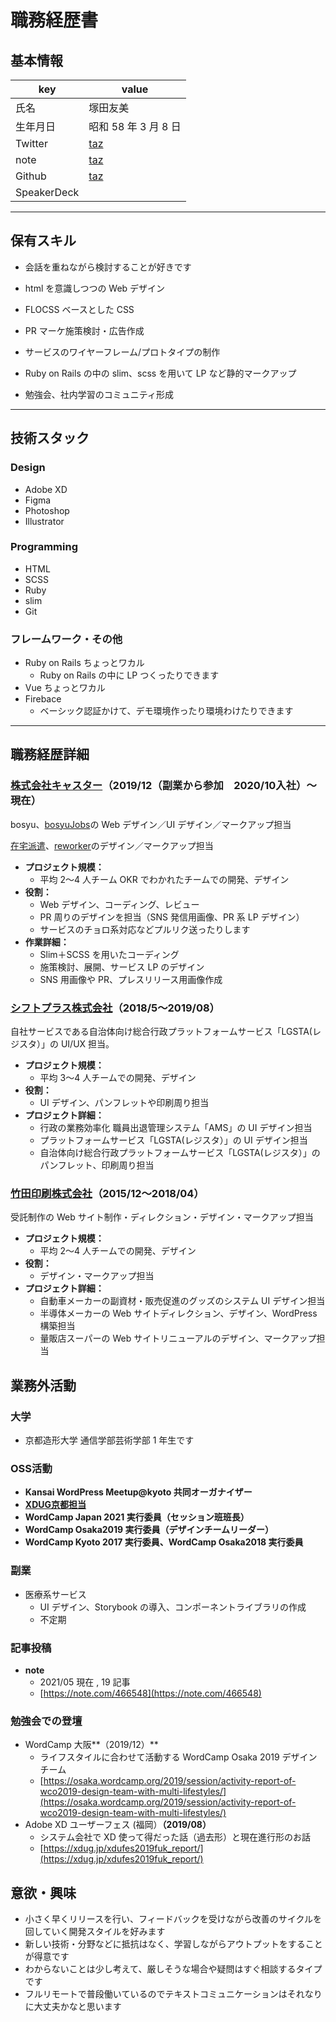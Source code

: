 # 職務経歴書

## 基本情報

|key|value|
|---|---|
|氏名|塚田友美|
|生年月日|昭和 58 年 3 月 8 日|
|Twitter|[taz](https://twitter.com/466548)|
|note|[taz](https://note.com/466548)|
|Github|[taz](https://github.com/466548)|
|SpeakerDeck||

---

## 保有スキル
- 会話を重ねながら検討することが好きです

- html を意識しつつの Web デザイン
- FLOCSS ベースとした CSS
- PR マーケ施策検討・広告作成
- サービスのワイヤーフレーム/プロトタイプの制作
- Ruby on Rails の中の slim、scss を用いて LP など静的マークアップ
- 勉強会、社内学習のコミュニティ形成


---

## 技術スタック
### Design
- Adobe XD
- Figma
- Photoshop
- Illustrator

### Programming

- HTML
- SCSS
- Ruby
- slim
- Git
### フレームワーク・その他
- Ruby on Rails ちょっとワカル
  -  Ruby on Rails の中に LP つくったりできます
- Vue ちょっとワカル
- Firebace
  -  ベーシック認証かけて、デモ環境作ったり環境わけたりできます

---

## 職務経歴詳細

### [株式会社キャスター](https://caster.co.jp/)（2019/12（副業から参加　2020/10入社）〜現在）

bosyu、[bosyuJobs](http://jobs.bosyu.me/)の Web デザイン／UI デザイン／マークアップ担当

[在宅派遣](https://www.zaitakuhaken.com/)、[reworker](https://www.reworker.jp/agent)のデザイン／マークアップ担当

- **プロジェクト規模：**
    - 平均 2〜4 人チーム OKR でわかれたチームでの開発、デザイン
- **役割：**
    - Web デザイン、コーディング、レビュー
    - PR 周りのデザインを担当（SNS 発信用画像、PR 系 LP デザイン）
    - サービスのチョロ系対応などプルリク送ったりします
- **作業詳細：**
    - Slim＋SCSS を用いたコーディング
    - 施策検討、展開、サービス LP のデザイン
    - SNS 用画像や PR、プレスリリース用画像作成

### [シフトプラス株式会社](https://www.shiftplus.co.jp/)（2018/5〜2019/08）

自社サービスである自治体向け総合行政プラットフォームサービス「LGSTA(レジスタ）」の UI/UX 担当。

- **プロジェクト規模：**
    - 平均 3〜4 人チームでの開発、デザイン
- **役割：**
    - UI デザイン、パンフレットや印刷周り担当
- **プロジェクト詳細：**
    - 行政の業務効率化 職員出退管理システム「AMS」の UI デザイン担当
    - プラットフォームサービス「LGSTA(レジスタ）」の UI デザイン担当
    - 自治体向け総合行政プラットフォームサービス「LGSTA(レジスタ）」のパンフレット、印刷周り担当

### [竹田印刷株式会社](https://www.takeda-prn.co.jp/)（2015/12〜2018/04）

受託制作の Web サイト制作・ディレクション・デザイン・マークアップ担当

- **プロジェクト規模：**
    - 平均 2〜4 人チームでの開発、デザイン
- **役割：**
    - デザイン・マークアップ担当
- **プロジェクト詳細：**
    - 自動車メーカーの副資材・販売促進のグッズのシステム UI デザイン担当
    - 半導体メーカーの Web サイトディレクション、デザイン、WordPress 構築担当
    - 量販店スーパーの Web サイトリニューアルのデザイン、マークアップ担当


## 業務外活動
### 大学

 - 京都造形大学 通信学部芸術学部 1 年生です

### OSS活動

- **Kansai WordPress Meetup@kyoto 共同オーガナイザー**
- **[XDUG京都担当](https://xdug.jp/kyoto/)**
- **WordCamp Japan 2021 実行委員（セッション班班長）**
- **WordCamp Osaka2019 実行委員（デザインチームリーダー）**
- **WordCamp Kyoto 2017 実行委員、WordCamp Osaka2018 実行委員**

### 副業

- 医療系サービス
    - UI デザイン、Storybook の導入、コンポーネントライブラリの作成
    - 不定期

### 記事投稿

- **note**
    - 2021/05 現在 , 19 記事
    - [https://note.com/466548](https://note.com/466548)

### 勉強会での登壇

- WordCamp 大阪**（2019/12）**
    - ライフスタイルに合わせて活動する WordCamp Osaka 2019 デザインチーム
    - [https://osaka.wordcamp.org/2019/session/activity-report-of-wco2019-design-team-with-multi-lifestyles/](https://osaka.wordcamp.org/2019/session/activity-report-of-wco2019-design-team-with-multi-lifestyles/)
- Adobe XD ユーザーフェス (福岡）**（2019/08）**
    - システム会社で XD 使って得だった話（過去形）と現在進行形のお話
    - [https://xdug.jp/xdufes2019fuk_report/](https://xdug.jp/xdufes2019fuk_report/)

##  意欲・興味
- 小さく早くリリースを行い、フィードバックを受けながら改善のサイクルを回していく開発スタイルを好みます
- 新しい技術・分野などに抵抗はなく、学習しながらアウトプットをすることが得意です
- わからないことは少し考えて、厳しそうな場合や疑問はすぐ相談するタイプです
- フルリモートで普段働いているのでテキストコミュニケーションはそれなりに大丈夫かなと思います